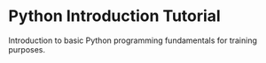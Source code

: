 # Python Introduction Tutorial 

Introduction to basic Python programming fundamentals for training purposes. 
